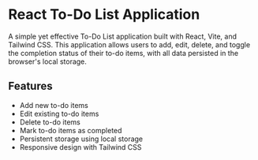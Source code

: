 # React To-Do List Application

A simple yet effective To-Do List application built with React, Vite, and Tailwind CSS. This application allows users to add, edit, delete, and toggle the completion status of their to-do items, with all data persisted in the browser's local storage.

## Features

- Add new to-do items
- Edit existing to-do items
- Delete to-do items
- Mark to-do items as completed
- Persistent storage using local storage
- Responsive design with Tailwind CSS
